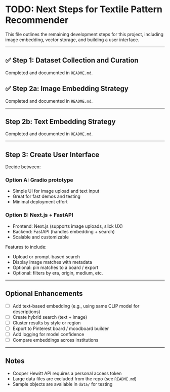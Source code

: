 # TODO: Next Steps for Textile Pattern Recommender

This file outlines the remaining development steps for this project, including image embedding, vector storage, and building a user interface.

---

## ✅ Step 1: Dataset Collection and Curation

Completed and documented in `README.md`.

## ✅ Step 2a: Image Embedding Strategy

Completed and documented in `README.md`.

---

## Step 2b: Text Embedding Strategy

Completed and documented in `README.md`.

---

## Step 3: Create User Interface

Decide between:

### Option A: **Gradio prototype**

- Simple UI for image upload and text input
- Great for fast demos and testing
- Minimal deployment effort

### Option B: **Next.js + FastAPI**

- Frontend: Next.js (supports image uploads, slick UX)
- Backend: FastAPI (handles embedding + search)
- Scalable and customizable

Features to include:

- Upload or prompt-based search
- Display image matches with metadata
- Optional: pin matches to a board / export
- Optional: filters by era, origin, medium, etc.

---

## Optional Enhancements

- [ ] Add text-based embedding (e.g., using same CLIP model for descriptions)
- [ ] Create hybrid search (text + image)
- [ ] Cluster results by style or region
- [ ] Export to Pinterest board / moodboard builder
- [ ] Add logging for model confidence
- [ ] Compare embeddings across institutions

---

## Notes

- Cooper Hewitt API requires a personal access token
- Large data files are excluded from the repo (see `README.md`)
- Sample objects are available in `data/` for testing
